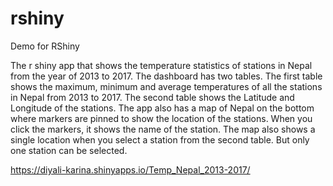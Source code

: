 # rshiny
Demo for RShiny 

The r shiny app that shows the temperature statistics of stations in Nepal from the year of 2013 to 2017. The dashboard has two tables. 
The first table shows the maximum, minimum and average temperatures of all the stations in Nepal from 2013 to 2017. 
The second table shows the Latitude and Longitude of the stations.
The app also has a map of Nepal on the bottom where markers are pinned to show the location of the stations. When you click the markers, it shows the name of the station. 
The map also shows a single location when you select a station from the second table. But only one station can be selected.

https://diyali-karina.shinyapps.io/Temp_Nepal_2013-2017/

